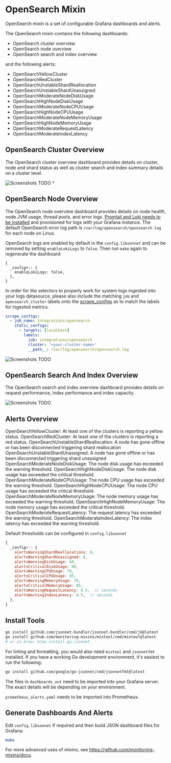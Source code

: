 # OpenSearch Mixin

OpenSearch mixin is a set of configurable Grafana dashboards and alerts.

The OpenSearch mixin contains the following dashboards:

- OpenSearch cluster overview
- OpenSearch node overview
- OpenSearch search and index overview

and the following alerts:

- OpenSearchYellowCluster
- OpenSearchRedCluster
- OpenSearchUnstableShardReallocation
- OpenSearchUnstableShardUnassigned
- OpenSearchModerateNodeDiskUsage
- OpenSearchHighNodeDiskUsage
- OpenSearchModerateNodeCPUUsage
- OpenSearchHighNodeCPUUsage
- OpenSearchModerateNodeMemoryUsage
- OpenSearchHighNodeMemoryUsage
- OpenSearchModerateRequestLatency
- OpenSearchModerateIndexLatency

## OpenSearch Cluster Overview

The OpenSearch cluster overview dashboard provides details on cluster, node and shard status as well as cluster search and index summary details on a cluster level.

![Screenshots TODO]()
†
## OpenSearch Node Overview

The OpenSearch node overview dashboard provides details on node health, node JVM usage, thread pools, and error logs. [Promtail and Loki needs to be installed](https://grafana.com/docs/loki/latest/installation/) and provisioned for logs with your Grafana instance. The default OpenSearch error log path is `/var/log/opensearch/opensearch.log` for each node on Linux.

OpenSearch logs are enabled by default in the `config.libsonnet` and can be removed by setting `enableLokiLogs` to `false`. Then run `make` again to regenerate the dashboard:

```
{
  _config+:: {
    enableLokiLogs: false,
  },
}
```

In order for the selectors to properly work for system logs ingested into your logs datasource, please also include the matching `job` and `opensearch_cluster` labels onto the [scrape_configs](https://grafana.com/docs/loki/latest/clients/promtail/configuration/#scrape_configs) as to match the labels for ingested metrics.

```yaml
scrape_configs:
  - job_name: integrations/opensearch
    static_configs:
      - targets: [localhost]
        labels:
          job: integrations/opensearch
          cluster: '<your-cluster-name>'
          __path__: /var/log/opensearch/opensearch.log
```

![Screenshots TODO]()

## OpenSearch Search And Index Overview

The OpenSearch search and index overview dashboard provides details on request performance, index performance and index capacity. 

![Screenshots TODO]()

## Alerts Overview

OpenSearchYellowCluster: At least one of the clusters is reporting a yellow status.
OpenSearchRedCluster: At least one of the clusters is reporting a red status.
OpenSearchUnstableShardReallocation: A node has gone offline or has been disconnected triggering shard reallocation
OpenSearchUnstableShardUnassigned: A node has gone offline or has been disconnected triggering shard unassigned
OpenSearchModerateNodeDiskUsage: The node disk usage has exceeded the warning threshold.
OpenSearchHighNodeDiskUsage: The node disk usage has exceeded the critical threshold.
OpenSearchModerateNodeCPUUsage: The node CPU usage has exceeded the warning threshold.
OpenSearchHighNodeCPUUsage: The node CPU usage has exceeded the critical threshold.
OpenSearchModerateNodeMemoryUsage: The node memory usage has exceeded the warning threshold.
OpenSearchHighNodeMemoryUsage: The node memory usage has exceeded the critical threshold.
OpenSearchModerateRequestLatency: The request latency has exceeded the warning threshold.
OpenSearchModerateIndexLatency: The index latency has exceeded the warning threshold.

Default thresholds can be configured in `config.libsonnet`

```js
{
  _config+:: {
    alertsWarningShardReallocations: 0,
    alertsWarningShardUnassigned: 0,
    alertsWarningDiskUsage: 60,
    alertsCriticalDiskUsage: 80,
    alertsWarningCPUUsage: 70,
    alertsCriticalCPUUsage: 85,
    alertsWarningMemoryUsage: 70,
    alertsCriticalMemoryUsage: 85,
    alertsWarningRequestLatency: 0.5,  // seconds
    alertsWarningIndexLatency: 0.5,  // seconds
  },
}
```

## Install Tools

```bash
go install github.com/jsonnet-bundler/jsonnet-bundler/cmd/jb@latest
go install github.com/monitoring-mixins/mixtool/cmd/mixtool@latest
# or in brew: brew install go-jsonnet
```

For linting and formatting, you would also need `mixtool` and `jsonnetfmt` installed. If you
have a working Go development environment, it's easiest to run the following:

```bash
go install github.com/google/go-jsonnet/cmd/jsonnetfmt@latest
```

The files in `dashboards_out` need to be imported
into your Grafana server. The exact details will be depending on your environment.

`prometheus_alerts.yaml` needs to be imported into Prometheus.

## Generate Dashboards And Alerts

Edit `config.libsonnet` if required and then build JSON dashboard files for Grafana:

```bash
make
```

For more advanced uses of mixins, see
https://github.com/monitoring-mixins/docs.
